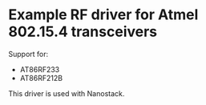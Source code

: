 # Example RF driver for Atmel 802.15.4 transceivers #

Support for:
 * AT86RF233
 * AT86RF212B

This driver is used with Nanostack.
